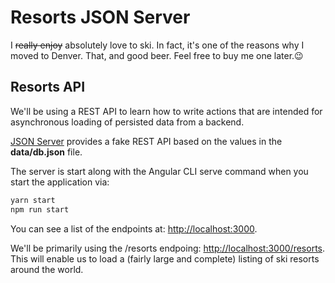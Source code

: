 # Resorts JSON Server

I ~~really enjoy~~ absolutely love to ski.
In fact, it's one of the reasons why I moved to Denver.
That, and good beer.
Feel free to buy me one later.😉

## Resorts API

We'll be using a REST API to learn how to write actions that are intended for asynchronous loading of persisted data from a backend.

[JSON Server](https://github.com/typicode/json-server) provides a fake REST API based on the values in the **data/db.json** file.

The server is start along with the Angular CLI serve command when you start the application via:

```bash
yarn start
npm run start
```

You can see a list of the endpoints at: [http://localhost:3000](http://localhost:3000).

We'll be primarily using the /resorts endpoing: [http://localhost:3000/resorts](http://localhost:3000/resorts).
This will enable us to load a (fairly large and complete) listing of ski resorts around the world.
